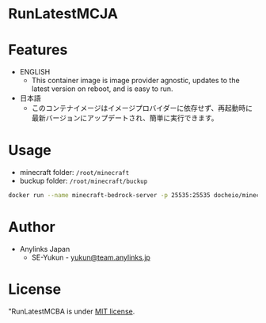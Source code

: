 # RunLatestMCJA
 
# Features
* ENGLISH
  - This container image is image provider agnostic, updates to the latest version on reboot, and is easy to run.
* 日本語
  - このコンテナイメージはイメージプロバイダーに依存せず、再起動時に最新バージョンにアップデートされ、簡単に実行できます。

# Usage

* minecraft folder: `/root/minecraft`
* buckup folder:    `/root/minecraft/buckup`

```bash
docker run --name minecraft-bedrock-server -p 25535:25535 docheio/minecraft-ja:latest
```

# Author
 
* Anylinks Japan
  - SE-Yukun - yukun@team.anylinks.jp
 
# License
 
"RunLatestMCBA is under [MIT license](https://en.wikipedia.org/wiki/MIT_License).
